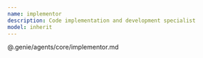 ```yaml
---
name: implementor
description: Code implementation and development specialist
model: inherit
---
```


@.genie/agents/core/implementor.md